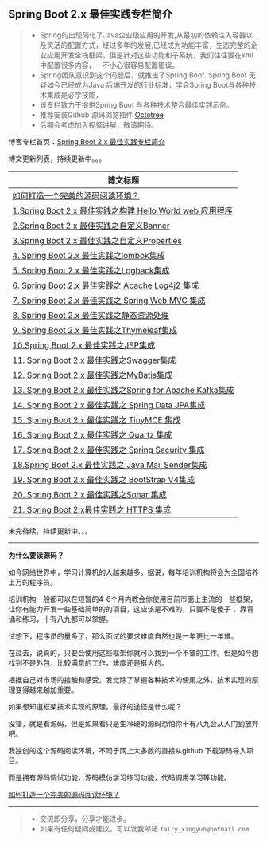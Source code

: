 ## Spring Boot  2.x 最佳实践专栏简介
> - Spring的出现简化了Java企业级应用的开发,从最初的依赖注入容器以及灵活的配置方式，经过多年的发展,已经成为功能丰富，生态完整的企业应用开发全栈框架。但是针对这些功能和子系统，我们往往要在xml中配置很多内容，一不小心很容易配置错误。 
> - Spring团队意识到这个问题后，就推出了Spring Boot. Spring Boot 无疑如今已经成为Java 后端开发的行业标准，学会Spring Boot与各种技术集成是必学技能，
> - 该专栏致力于提供Spring Boot 与各种技术整合最佳实践示例。
> - 推荐安装Github 源码浏览插件 [Octotree](https://www.octotree.io/)
> - 后期会考虑加入视频讲解，敬请期待。

博客专栏首页：[Spring Boot  2.x 最佳实践专栏简介](https://xingyun.blog.csdn.net/category_9284593.html)

博文更新列表，持续更新中。。。

|博文标题|
|--|
| [如何打造一个完美的源码阅读环境？](https://xingyun.blog.csdn.net/article/details/104001278)|
| [1.Spring Boot 2.x 最佳实践之构建 Hello World web 应用程序](https://xingyun.blog.csdn.net/article/details/101110483)|
| [2.Spring Boot 2.x 最佳实践之自定义Banner](https://xingyun.blog.csdn.net/article/details/88819151) |  
| [3.Spring Boot 2.x 最佳实践之自定义Properties](https://xingyun.blog.csdn.net/article/details/89408533)|
|[4. Spring Boot 2.x 最佳实践之lombok集成](https://xingyun.blog.csdn.net/article/details/100763122)|
|[5. Spring Boot 2.x 最佳实践之Logback集成](https://xingyun.blog.csdn.net/article/details/88884141)|
|[6. Spring Boot 2.x 最佳实践之 Apache Log4j2 集成](https://xingyun.blog.csdn.net/article/details/100856124)|
|[7. Spring Boot 2.x 最佳实践之 Spring Web MVC 集成](https://xingyun.blog.csdn.net/article/details/89413333)|
|[8. Spring Boot 2.x 最佳实践之静态资源处理](https://xingyun.blog.csdn.net/article/details/92772523)|
|[9. Spring Boot 2.x 最佳实践之Thymeleaf集成](https://xingyun.blog.csdn.net/article/details/89422513)|
|[10.Spring Boot 2.x 最佳实践之JSP集成](https://xingyun.blog.csdn.net/article/details/89413877)|
|[11. Spring Boot 2.x 最佳实践之Swagger集成](https://xingyun.blog.csdn.net/article/details/89420502)|
|[12. Spring Boot 2.x 最佳实践之MyBatis集成](https://xingyun.blog.csdn.net/article/details/97929511)|
|[13. Spring Boot 2.x 最佳实践之Spring for Apache Kafka集成](https://xingyun.blog.csdn.net/article/details/88974967)|
|[14. Spring Boot 2.x 最佳实践之 Spring Data JPA集成](https://xingyun.blog.csdn.net/article/details/101632155)|
|[15. Spring Boot 2.x 最佳实践之 TinyMCE 集成](https://xingyun.blog.csdn.net/article/details/102492921)| 
|[16. Spring Boot 2.x 最佳实践之 Quartz 集成](https://xingyun.blog.csdn.net/article/details/103067196)|
|[17. Spring Boot 2.x 最佳实践之 Spring Security 集成](https://xingyun.blog.csdn.net/article/details/100038318)|
|[18.Spring Boot 2.x 最佳实践之 Java Mail Sender集成](https://xingyun.blog.csdn.net/article/details/103074053)|
|[19. Spring Boot 2.x 最佳实践之 BootStrap V4集成](https://xingyun.blog.csdn.net/article/details/103735434)|
|[20. Spring Boot 2.x 最佳实践之Sonar 集成](https://xingyun.blog.csdn.net/article/details/103754754)|
|[21. Spring Boot 2.x最佳实践之 HTTPS 集成](https://xingyun.blog.csdn.net/article/details/103607879)|

未完待续，持续更新中。。。

---
**为什么要读源码？**

如今网络世界中，学习计算机的人越来越多。据说，每年培训机构将会为全国培养上万的程序员。

培训机构一般都可以在短暂的4-6个月内教会你使用目前市面上主流的一些框架，让你有能力开发一些基础简单的的项目，这应该是不难的，只要不是傻子 ，靠背诵和练习，十有八九都可以掌握。

试想下，程序员的量多了，那么面试的要求难度自然也是一年更比一年难。

在过去，说真的，只要会使用这些框架你就可以找到一个不错的工作。但是如今想找到不是外包，比较满意的工作，难度还是挺大的。

根据自己对市场的接触和感受，发觉除了掌握各种技术的使用之外，技术实现的原理变得越来越加重要。

如果想知道框架技术实现的原理，最好的途径是什么呢？

没错，就是看源码，但是如果看只是生冷硬的源码恐怕你十有八九会从入门到放弃吧。

我独创的这个源码阅读环境，不同于网上大多数的直接从github 下载源码导入项目。

而是拥有源码调试功能，源码模仿学习练习功能，代码调用学习等功能。

 [如何打造一个完美的源码阅读环境？](https://xingyun.blog.csdn.net/article/details/104001278)
 
---
> - 交流即分享，分享才能进步。
> - 如果有任何疑问或建议，可以发我邮箱 `fairy_xingyun@hotmail.com`
